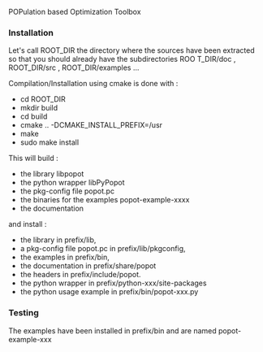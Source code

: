 POPulation based Optimization Toolbox

### Installation

Let's call ROOT_DIR the directory where the sources have been extracted so that you should already have the subdirectories ROO
T_DIR/doc , ROOT_DIR/src , ROOT_DIR/examples ...

Compilation/Installation using cmake is done with :

- cd ROOT_DIR
- mkdir build
- cd build
- cmake .. -DCMAKE_INSTALL_PREFIX=/usr
- make
- sudo make install

This will build :
- the library libpopot
- the python wrapper libPyPopot
- the pkg-config file popot.pc
- the binaries for the examples popot-example-xxxx
- the documentation

and install :
- the library in prefix/lib, 
- a pkg-config file popot.pc in prefix/lib/pkgconfig, 
- the examples in prefix/bin,
- the documentation in prefix/share/popot 
- the headers in prefix/include/popot. 
- the python wrapper in prefix/python-xxx/site-packages 
- the python usage example in prefix/bin/popot-xxx.py

### Testing

The examples have been installed in prefix/bin and are named popot-example-xxx